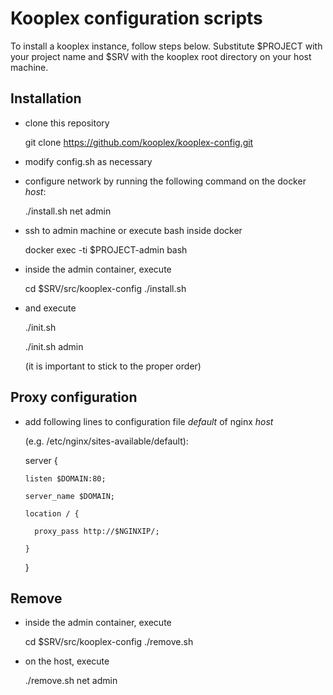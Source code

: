 # Kooplex configuration scripts

To install a kooplex instance, follow steps below. Substitute $PROJECT with your project name and
$SRV with the kooplex root directory on your host machine.

## Installation

* clone this repository

	git clone https://github.com/kooplex/kooplex-config.git

* modify config.sh as necessary
* configure network by running the following command on the docker _host_:

	./install.sh net admin

* ssh to admin machine or execute bash inside docker

	docker exec -ti $PROJECT-admin bash

* inside the admin container, execute

	cd $SRV/src/kooplex-config
	./install.sh
	
* and execute

    ./init.sh
    
    ./init.sh admin
	
    (it is important to stick to the proper order)

## Proxy configuration

* add following lines to configuration file _default_ of nginx _host_ 
 
  (e.g. /etc/nginx/sites-available/default):

    server {
    
      listen $DOMAIN:80;
      
      server_name $DOMAIN;
      
      location / {
      
        proxy_pass http://$NGINXIP/;
        
      }
      
    }

## Remove

* inside the admin container, execute

	cd $SRV/src/kooplex-config
	./remove.sh

* on the host, execute

	./remove.sh net admin
